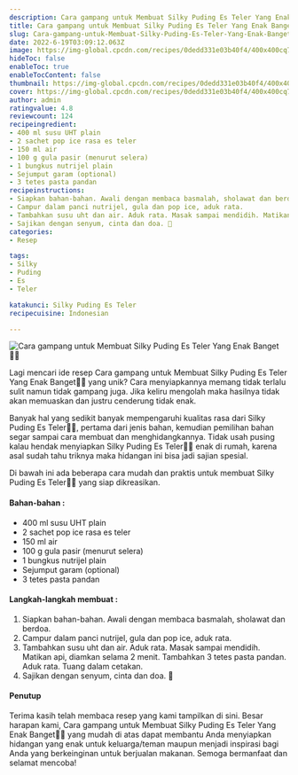 ```yaml
---
description: Cara gampang untuk Membuat Silky Puding Es Teler Yang Enak Banget"
title: Cara gampang untuk Membuat Silky Puding Es Teler Yang Enak Banget
slug: Cara-gampang-untuk-Membuat-Silky-Puding-Es-Teler-Yang-Enak-Banget
date: 2022-6-19T03:09:12.063Z
image: https://img-global.cpcdn.com/recipes/0dedd331e03b40f4/400x400cq70/photo.jpg
hideToc: false
enableToc: true
enableTocContent: false
thumbnail: https://img-global.cpcdn.com/recipes/0dedd331e03b40f4/400x400cq70/photo.jpg
cover: https://img-global.cpcdn.com/recipes/0dedd331e03b40f4/400x400cq70/photo.jpg
author: admin
ratingvalue: 4.8
reviewcount: 124
recipeingredient:
- 400 ml susu UHT plain
- 2 sachet pop ice rasa es teler
- 150 ml air
- 100 g gula pasir (menurut selera)
- 1 bungkus nutrijel plain
- Sejumput garam (optional)
- 3 tetes pasta pandan
recipeinstructions:
- Siapkan bahan-bahan. Awali dengan membaca basmalah, sholawat dan berdoa.
- Campur dalam panci nutrijel, gula dan pop ice, aduk rata.
- Tambahkan susu uht dan air. Aduk rata. Masak sampai mendidih. Matikan api, diamkan selama 2 menit. Tambahkan 3 tetes pasta pandan. Aduk rata. Tuang dalam cetakan.
- Sajikan dengan senyum, cinta dan doa. 🖤
categories:
- Resep

tags:
- Silky
- Puding
- Es
- Teler

katakunci: Silky Puding Es Teler
recipecuisine: Indonesian

---
```


![Cara gampang untuk Membuat Silky Puding Es Teler Yang Enak Banget👩‍🍳](https://img-global.cpcdn.com/recipes/0dedd331e03b40f4/400x400cq70/photo.jpg)

Lagi mencari ide resep Cara gampang untuk Membuat Silky Puding Es Teler Yang Enak Banget👩‍🍳 yang unik? Cara menyiapkannya memang tidak terlalu sulit namun tidak gampang juga. Jika keliru mengolah maka hasilnya tidak akan memuaskan dan justru cenderung tidak enak.

Banyak hal yang sedikit banyak mempengaruhi kualitas rasa dari Silky Puding Es Teler👩‍🍳, pertama dari jenis bahan, kemudian pemilihan bahan segar sampai cara membuat dan menghidangkannya. Tidak usah pusing kalau hendak menyiapkan Silky Puding Es Teler👩‍🍳 enak di rumah, karena asal sudah tahu triknya maka hidangan ini bisa jadi sajian spesial.

Di bawah ini ada beberapa cara mudah dan praktis untuk membuat Silky Puding Es Teler👩‍🍳 yang siap dikreasikan.

<!--inarticleads1-->

#### Bahan-bahan :

- 400 ml susu UHT plain
- 2 sachet pop ice rasa es teler
- 150 ml air
- 100 g gula pasir (menurut selera)
- 1 bungkus nutrijel plain
- Sejumput garam (optional)
- 3 tetes pasta pandan

<!--inarticleads2-->

#### Langkah-langkah membuat :

1. Siapkan bahan-bahan. Awali dengan membaca basmalah, sholawat dan berdoa.
1. Campur dalam panci nutrijel, gula dan pop ice, aduk rata.
1. Tambahkan susu uht dan air. Aduk rata. Masak sampai mendidih. Matikan api, diamkan selama 2 menit. Tambahkan 3 tetes pasta pandan. Aduk rata. Tuang dalam cetakan.
1. Sajikan dengan senyum, cinta dan doa. 🖤

#### Penutup

Terima kasih telah membaca resep yang kami tampilkan di sini. Besar harapan kami, Cara gampang untuk Membuat Silky Puding Es Teler Yang Enak Banget👩‍🍳 yang mudah di atas dapat membantu Anda menyiapkan hidangan yang enak untuk keluarga/teman maupun menjadi inspirasi bagi Anda yang berkeinginan untuk berjualan makanan. Semoga bermanfaat dan selamat mencoba!